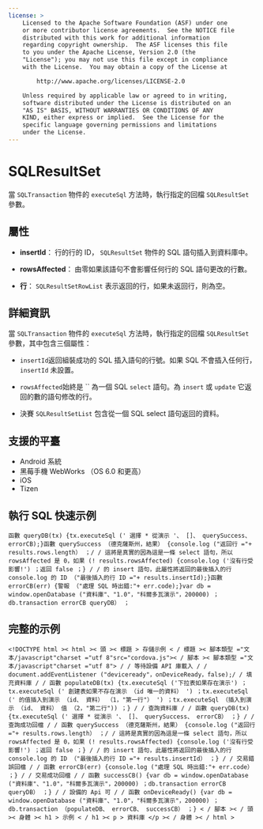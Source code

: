 ```yaml
---
license: >
    Licensed to the Apache Software Foundation (ASF) under one
    or more contributor license agreements.  See the NOTICE file
    distributed with this work for additional information
    regarding copyright ownership.  The ASF licenses this file
    to you under the Apache License, Version 2.0 (the
    "License"); you may not use this file except in compliance
    with the License.  You may obtain a copy of the License at

        http://www.apache.org/licenses/LICENSE-2.0

    Unless required by applicable law or agreed to in writing,
    software distributed under the License is distributed on an
    "AS IS" BASIS, WITHOUT WARRANTIES OR CONDITIONS OF ANY
    KIND, either express or implied.  See the License for the
    specific language governing permissions and limitations
    under the License.
---
```


# SQLResultSet

當 `SQLTransaction` 物件的 `executeSql` 方法時，執行指定的回檔 `SQLResultSet` 參數。

## 屬性

*   **insertId**： 行的行的 ID， `SQLResultSet` 物件的 SQL 語句插入到資料庫中。

*   **rowsAffected**： 由零如果該語句不會影響任何行的 SQL 語句更改的行數。

*   **行**： `SQLResultSetRowList` 表示返回的行，如果未返回行，則為空。

## 詳細資訊

當 `SQLTransaction` 物件的 `executeSql` 方法時，執行指定的回檔 `SQLResultSet` 參數，其中包含三個屬性：

*   `insertId`返回組裝成功的 SQL 插入語句的行號。如果 SQL 不會插入任何行， `insertId` 未設置。

*   `rowsAffected`始終是 `` 為一個 SQL `select` 語句。為 `insert` 或 `update` 它返回的數的語句修改的行。

*   決賽 `SQLResultSetList` 包含從一個 SQL select 語句返回的資料。

## 支援的平臺

*   Android 系統
*   黑莓手機 WebWorks （OS 6.0 和更高）
*   iOS
*   Tizen

## 執行 SQL 快速示例

    函數 queryDB(tx) {tx.executeSql (' 選擇 * 從演示 '、 []、 querySuccess、 errorCB);}函數 querySuccess （德克薩斯州，結果） {console.log ("返回行 ="+ results.rows.length） ；/ / 這將是真實的因為這是一條 select 語句，所以 rowsAffected 是 0，如果 (! results.rowsAffected) {console.log ('沒有行受影響!') ；返回 false ；} / / 的 insert 語句，此屬性將返回的最後插入的行 console.log 的 ID （"最後插入的行 ID ="+ results.insertId);}函數 errorCB(err) {警報 （"處理 SQL 時出錯:"+ err.code);}var db = window.openDatabase ("資料庫"、"1.0"，"科爾多瓦演示"，200000) ；db.transaction errorCB queryDB） ；
    

## 完整的示例

    <!DOCTYPE html >< html >< 頭 >< 標題 > 存儲示例 < / 標題 >< 腳本類型 ="文本/javascript"charset ="utf 8"src="cordova.js">< / 腳本 >< 腳本類型 ="文本/javascript"charset ="utf 8"> / / 等待設備 API 庫載入 / / document.addEventListener ("deviceready"，onDeviceReady，false);/ / 填充資料庫 / / 函數 populateDB(tx) {tx.executeSql ('下拉表如果存在演示') ；tx.executeSql (' 創建表如果不存在演示 （id 唯一的資料） ') ；tx.executeSql (' 的值插入到演示 （id、 資料） （1，"第一行"） ') ；tx.executeSql （插入到演示 （id、 資料） 值 （2，"第二行")) ；} / / 查詢資料庫 / / 函數 queryDB(tx) {tx.executeSql (' 選擇 * 從演示 '、 []、 querySuccess、 errorCB） ；} / / 查詢成功回檔 / / 函數 querySuccess （德克薩斯州，結果） {console.log ("返回行 ="+ results.rows.length） ；/ / 這將是真實的因為這是一條 select 語句，所以 rowsAffected 是 0，如果 (! results.rowsAffected) {console.log ('沒有行受影響!') ；返回 false ；} / / 的 insert 語句，此屬性將返回的最後插入的行 console.log 的 ID （"最後插入的行 ID ="+ results.insertId） ；} / / 交易錯誤回檔 / / 函數 errorCB(err) {console.log ("處理 SQL 時出錯:"+ err.code） ；} / / 交易成功回檔 / / 函數 successCB() {var db = window.openDatabase ("資料庫"、"1.0"，"科爾多瓦演示"，200000) ；db.transaction errorCB queryDB） ；} / / 設備的 Api 可 / / 函數 onDeviceReady() {var db = window.openDatabase ("資料庫"、"1.0"，"科爾多瓦演示"，200000) ；db.transaction （populateDB、 errorCB、 successCB） ；} < / 腳本 >< / 頭 >< 身體 >< h1 > 示例 < / h1 >< p > 資料庫 </p >< / 身體 >< / html >